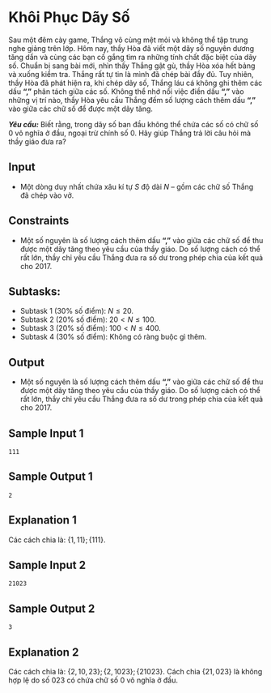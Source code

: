# Khôi Phục Dãy Số

Sau một đêm cày game, Thắng vô cùng mệt mỏi và không thể tập trung nghe giảng trên lớp. Hôm nay, thầy Hòa đã viết một dãy số nguyên dương tăng dần và cùng các bạn cố gắng tìm ra những tính chất đặc biệt của dãy số. Chuẩn bị sang bài mới, nhìn thấy Thắng gật gù, thầy Hòa xóa hết bảng và xuống kiểm tra. Thắng rất tự tin là mình đã chép bài đầy đủ. Tuy nhiên, thầy Hòa đã phát hiện ra, khi chép dãy số, Thắng láu cá không ghi thêm các dấu **“,”** phân tách giữa các số. Không thể nhớ nổi việc điền dấu **“,”** vào những vị trí nào, thầy Hòa yêu cầu Thắng đếm số lượng cách thêm dấu **“,”** vào giữa các chữ số để được một dãy tăng.

***Yêu cầu:*** Biết rằng, trong dãy số ban đầu không thể chứa các số có chữ số $0$ vô nghĩa ở đầu, ngoại trừ chính số $0$. Hãy giúp Thắng trả lời câu hỏi mà thầy giáo đưa ra?

## Input

- Một dòng duy nhất chứa xâu kí tự $S$ độ dài $N$ – gồm các chữ số Thắng đã chép vào vở.

## Constraints

- Một số nguyên là số lượng cách thêm dấu **“,”** vào giữa các chữ số để thu được một dãy tăng theo yêu cầu của thầy giáo. Do số lượng cách có thể rất lớn, thầy chỉ yêu cầu Thắng đưa ra số dư trong phép chia của kết quả cho $2017$.

## Subtasks:
	
- Subtask $1$ ($30\%$ số điểm): $N≤20$.
- Subtask $2$ ($20\%$ số điểm): $20<N≤100$.
- Subtask $3$ ($20\%$ số điểm): $100<N≤400$.
- Subtask $4$ ($30\%$ số điểm): Không có ràng buộc gì thêm.

## Output

- Một số nguyên là số lượng cách thêm dấu **“,”** vào giữa các chữ số để thu được một dãy tăng theo yêu cầu của thầy giáo. Do số lượng cách có thể rất lớn, thầy chỉ yêu cầu Thắng đưa ra số dư trong phép chia của kết quả cho $2017$.

## Sample Input 1

```
111
```

## Sample Output 1

```
2
```

## Explanation 1

Các cách chia là: $\{1,11\}; \{111\}$.

## Sample Input 2

```
21023
```

## Sample Output 2

```
3
```

## Explanation 2

Các cách chia là: $\{2,10,23\}; \{2,1023\}; \{21023\}$. Cách chia $\{21,023\}$ là không hợp lệ do số $023$ có chứa chữ số $0$ vô nghĩa ở đầu.